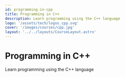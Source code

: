 ```yaml
---
id: programming-in-cpp
title: Programming in C++
description: Learn programming using the C++ language
logo: '/assets/tech/logos_cpp.svg'
cover: '/images/courses/cpp.jpg'
layout: '../../layouts/CourseLayout.astro'
---
```


# Programming in C++

Learn programming using the C++ language
